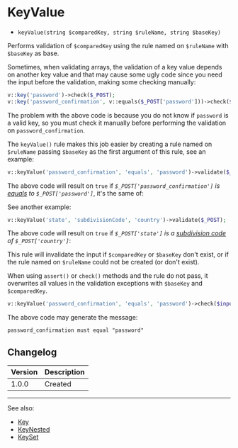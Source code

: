 # KeyValue

- `keyValue(string $comparedKey, string $ruleName, string $baseKey)`

Performs validation of `$comparedKey` using the rule named on `$ruleName` with
`$baseKey` as base.

Sometimes, when validating arrays, the validation of a key value depends on
another key value and that may cause some ugly code since you need the input
before the validation, making some checking manually:

```php
v::key('password')->check($_POST);
v::key('password_confirmation', v::equals($_POST['password']))->check($_POST);
```

The problem with the above code is because you do not know if `password` is a
valid key, so you must check it manually before performing the validation on
`password_confirmation`.

The `keyValue()` rule makes this job easier by creating a rule named on
`$ruleName` passing `$baseKey` as the first argument of this rule, see an example:

```php
v::keyValue('password_confirmation', 'equals', 'password')->validate($_POST);
```

The above code will result on `true` if _`$_POST['password_confirmation']` is
[equals](Equals.md) to `$_POST['password']`_, it's the same of:

See another example:

```php
v::keyValue('state', 'subdivisionCode', 'country')->validate($_POST);
```

The above code will result on `true` if _`$_POST['state']` is a
[subdivision code](SubdivisionCode.md) of `$_POST['country']`_:

This rule will invalidate the input if `$comparedKey` or `$baseKey` don't exist,
or if the rule named on `$ruleName` could not be created (or don't exist).

When using `assert()` or `check()` methods and the rule do not pass, it overwrites
all values in the validation exceptions with `$baseKey` and `$comparedKey`.

```php
v::keyValue('password_confirmation', 'equals', 'password')->check($input);
```

The above code may generate the message:

```
password_confirmation must equal "password"
```

## Changelog

Version | Description
--------|-------------
  1.0.0 | Created

***
See also:

- [Key](Key.md)
- [KeyNested](KeyNested.md)
- [KeySet](KeySet.md)

